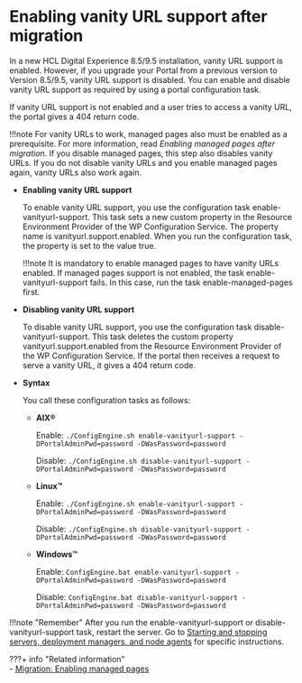 # Enabling vanity URL support after migration

In a new HCL Digital Experience 8.5/9.5 installation, vanity URL support is enabled. However, if you upgrade your Portal from a previous version to Version 8.5/9.5, vanity URL support is disabled. You can enable and disable vanity URL support as required by using a portal configuration task.

If vanity URL support is not enabled and a user tries to access a vanity URL, the portal gives a 404 return code.

!!!note
    For vanity URLs to work, managed pages also must be enabled as a prerequisite. For more information, read *Enabling managed pages after migration*. If you disable managed pages, this step also disables vanity URLs. If you do not disable vanity URLs and you enable managed pages again, vanity URLs also work again.

-   **Enabling vanity URL support**

    To enable vanity URL support, you use the configuration task enable-vanityurl-support. This task sets a new custom property in the Resource Environment Provider of the WP Configuration Service. The property name is vanityurl.support.enabled. When you run the configuration task, the property is set to the value true.

    !!!note
        It is mandatory to enable managed pages to have vanity URLs enabled. If managed pages support is not enabled, the task enable-vanityurl-support fails. In this case, run the task enable-managed-pages first.

-   **Disabling vanity URL support**

    To disable vanity URL support, you use the configuration task disable-vanityurl-support. This task deletes the custom property vanityurl.support.enabled from the Resource Environment Provider of the WP Configuration Service. If the portal then receives a request to serve a vanity URL, it gives a 404 return code.

-   **Syntax**

    You call these configuration tasks as follows:

    -   **AIX®**

        Enable: `./ConfigEngine.sh enable-vanityurl-support -DPortalAdminPwd=password -DWasPassword=password`

        Disable: `./ConfigEngine.sh disable-vanityurl-support -DPortalAdminPwd=password -DWasPassword=password`

    -   **Linux™**

        Enable: `./ConfigEngine.sh enable-vanityurl-support -DPortalAdminPwd=password -DWasPassword=password`

        Disable: `./ConfigEngine.sh disable-vanityurl-support -DPortalAdminPwd=password -DWasPassword=password`

    -   **Windows™**

        Enable: `ConfigEngine.bat enable-vanityurl-support -DPortalAdminPwd=password -DWasPassword=password`

        Disable: `ConfigEngine.bat disable-vanityurl-support -DPortalAdminPwd=password -DWasPassword=password`

!!!note "Remember"
    After you run the enable-vanityurl-support or disable-vanityurl-support task, restart the server. Go to [Starting and stopping servers, deployment managers, and node agents](../../../../../../deployment/manage/stopstart.md) for specific instructions.


???+ info "Related information"  
    -   [Migration: Enabling managed pages](../../../../../../deployment/manage/migrate/next_steps/enable_func_migrated_portal/mig_t_enable_mngpages.md)

